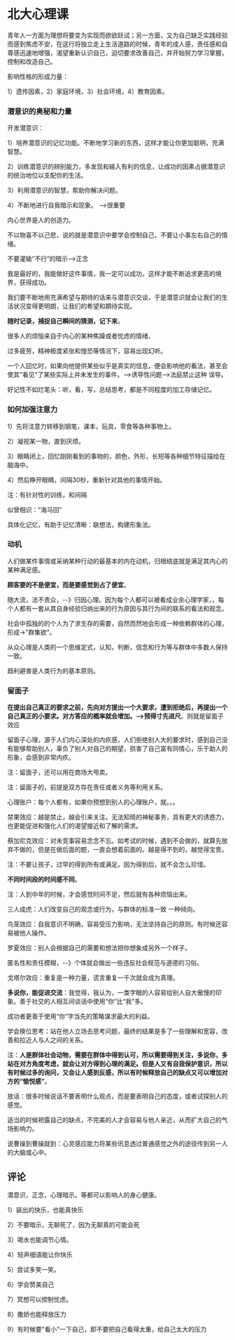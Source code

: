 # 北大心理课

青年人一方面为理想将要变为实现而欲欲跃试；另一方面，又为自己缺乏实践经验而感到焦虑不安，在这行将独立走上生活道路的时候，青年的成人感，责任感和自尊感迅速地增强，渴望重新认识自己，迫切要求改善自己，并开始努力学习掌握，控制和改造自己。

影响性格的形成力量：

1）遗传因素，2）家庭环境，3）社会环境，4）教育因素。

### 潜意识的奥秘和力量

开发潜意识：

1）培养潜意识的记忆功能。不断地学习新的东西，这样才能让你更加聪明，充满智慧。

2）训练潜意识的辨别能力，多发现和输入有利的信息，让成功的因素占据潜意识的统治地位以支配你的生活。

3）利用潜意识的智慧，帮助你解决问题。

4）不断地进行自我暗示和现象。 -->很重要

内心世界是人的创造力。

不以物喜不以己悲，说的就是潜意识中要学会控制自己，不要让小事左右自己的情绪。

不要灌输“不行”的暗示-->正念

我是最好的，我能做好这件事情，我一定可以成功，这样才能不断追求更高的境界，获得成功。

我们要不断地用充满希望与期待的话来与潜意识交谈，于是潜意识就会让我们的生活状况变得更明朗，让我们的希望和期待实现。

**随时记录，捕捉自己瞬间的猜测，记下来**。

很多人的烦恼来自于内心的某种焦躁或者忧虑的情绪、

过多疲劳，精神极度紧张和惶恐等情况下，容易出现幻听。

一个人回忆时，如果向他提供某些似乎是真实的信息，便会影响他的看法，甚至会使其"看见"了某些实际上并未发生的事件。-->诱导性问题-->法庭禁止这种 误导。

好记性不如烂笔头：听，看，写，总结思考，都是不同程度的加工存储记忆。

### 如何加强注意力

1）先将注意力转移到钢笔，课本，玩具，零食等各种事物上。

2）凝视某一物，直到厌烦。

3）眼睛闭上，回忆刚刚看到的事物的，颜色，外形，长短等各种细节特征描绘在脑海中。

4）然后睁开眼睛，间隔30秒，重新针对其他的事情开始。

注：有针对性的训练，和间隔

似曾相识：“海马回”

具体化记忆，有助于记忆清晰：联想法，构建形象法。

### 动机

人们做某件事情或采纳某种行动的最基本的内在动机，归根结底就是满足其内心的某种满足感。

**顾客要的不是便宜，而是要感觉到占了便宜**。

随大流，法不责众，--》归因心理。因为每个人都可以被看成业余心理学家，，每个人都有一套从其自身经验归纳出来的行为原因与其行为间的联系的看法和观念。

社会中孤独的的个人为了求生存的需要，自然而然地会形成一种依赖群体的心理，形成->"群集欲"。

从众心理是人类的一个思维定式，认知，判断，信念和行为等与群体中多数人保持一致。

趋利避害是人类行为的基本原则。

### 留面子

**在提出自己真正的要求之前，先向对方提出一个大要求，遭到拒绝后，再提出一个自己真正的小要求。对方答应的概率就会增加。-->预得寸先进尺**。则就是留面子效应

留面子心理，源于人们内心深处的内疚感，人们拒绝别人大的要求时，感到自己没有能够帮助别人，辜负了别人对自己的期望，损害了自己富有同情心，乐于助人的形象，会感到非常内疚。

注：留面子，还可以用在商场大甩卖。

注：留面子的，前提是双方存在责任或者义务等利用关系。

心理账户：每个人都有，如果你预想到别人的心理账户，就。。。

禁果效应：越是禁止，越会引来关注。无法知晓的神秘事务，具有更大的诱惑力，也更能促进和强化人们的渴望接近和了解的需求。

蔡加尼克效应：对未竞事容易念念不忘。如考试的时候，遇到不会做的，就算先放弃不做的，但是在做后面的题，一直会想着前面的。越是得不到的，越觉得宝贵。

注：不要让孩子，过早的得到所有或满足。因为得到后，就不会怎么珍惜。

**不同时间段的时间感不同**。

注：人到中年的时候，才会感觉时间不足，然后就有各种烦恼出来。

三人成虎：人们改变自己的观念或行为，与群体的标准一致 一种倾向。

鸟笼效应：自我意识不明确，容易受压力影响，无法坚持自己的原则。有时候还容易被他人操作。

罗夏效应：别人会根据自己的需要和想法把你想象成另外一个样子。

匿名性和责任模糊，--》个体就会做出一些违反社会规范与道德的习俗。

戈塔尔效应：重复是一种力量，谎言重复一千次就会成为真理。

**多说你，能促进交流**：我觉得，我认为，一类字眼的人容易给别人自大傲慢的印象。善于社交的人相互间谈话中使用“你”比“我”多。

成功者更善于使用“你”字当先的策略谋求最大的利益。

学会换位思考：站在他人立场去思考问题，最终的结果是多了一些理解和宽容，改善和拉近人与人之间的关系。

注：**人是群体社会动物，需要在群体中得到认可，所以需要得到关注，多说你，多站在对方角度考虑，就会让对方得到心理的满足。但是人又有自我保护意识，所以有时候过多的询问，又会让人感到反感，所以有时候释放自己的缺点又可以增加对方的“愉悦感”**。

放话：很多时候说话不要表明什么观点，而是要表明自己的态度，或者试探别人的感觉。

适当的时候袒露自己的缺点，不完美的人才会容易与他人亲近，从而扩大自己的气场影响力。

说曹操到曹操就到：心灵感应能力将某些讯息透过普通感觉之外的途径传到另一人的大脑或心中。

## 评论

潜意识，正念，心理暗示。等都可以影响人的身心健康。

1）装出的快乐，也能真快乐

2）不要暗示，无聊死了，因为无聊真的可能会死

3）喝水也能调节心情。

4）轻声细语能让你快乐

5）尝试多笑一笑。

6）学会赞美自己

7）冥想可以控制忧虑。

8）撒娇也能释放压力

9）有时候要"看小"一下自己，即不要把自己看得太重，给自己太大的压力

